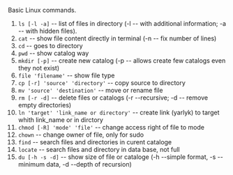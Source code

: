 Basic Linux commands.

1. `ls [-l -a]` -- list of files in directory (-l -- with additional information; -a -- with hidden files).
2. `cat` -- show file content directly in terminal (-n -- fix number of lines)
3. `cd` -- goes to directory
4. `pwd` -- show catalog way
5. `mkdir [-p]` -- create new catalog (-p -- allows create few catalogs even they not exist)
6. `file 'filename'` -- show file type
7. `cp [-r] 'source' 'directory'` -- copy source to directory
8. `mv 'source' 'destination'` -- move or rename file
9. `rm [-r -d]` -- delete files or catalogs (-r --recursive; -d -- remove empty directories)
10. `ln 'target' 'link_name or directory'` -- create link (yarlyk) to target whith link_name or in dirctory
11. `chmod [-R] 'mode' 'file'` -- change access right of file to mode
12. `chown` -- change owner of file, only for sudo
13. `find` -- search files and directories in curent cataloge
14. `locate` -- search files and directory in data base, not full
15. `du [-h -s -d]` -- show size of file or cataloge (-h --simple format, -s --minimum data, -d --depth of recursion)
